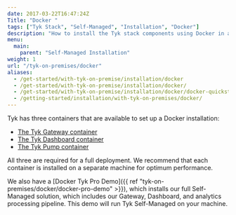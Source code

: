 ```yaml
---
date: 2017-03-22T16:47:24Z
Title: "Docker "
tags: ["Tyk Stack", "Self-Managed", "Installation", "Docker"]
description: "How to install the Tyk stack components using Docker in a self-managed environment"
menu:
  main:
    parent: "Self-Managed Installation"
weight: 1
url: "/tyk-on-premises/docker"
aliases:
  - /get-started/with-tyk-on-premise/installation/docker
  - /get-started/with-tyk-on-premise/installation/docker/
  - /get-started/with-tyk-on-premise/installation/docker/docker-quickstart/
  - /getting-started/installation/with-tyk-on-premises/docker/
---
```


Tyk has three containers that are available to set up a Docker installation:

* [The Tyk Gateway container](https://hub.docker.com/r/tykio/tyk-gateway/)
* [The Tyk Dashboard container](https://hub.docker.com/r/tykio/tyk-dashboard/)
* [The Tyk Pump container](https://hub.docker.com/r/tykio/tyk-pump-docker-pub/)

All three are required for a full deployment. We recommend that each container is installed on a separate machine for optimum performance.

We also have a [Docker Tyk Pro Demo]({{ ref "tyk-on-premises/docker/docker-pro-demo" >}}), which installs our full Self-Managed solution, which includes our Gateway, Dashboard, and analytics processing pipeline. This demo will run Tyk Self-Managed on your machine.
